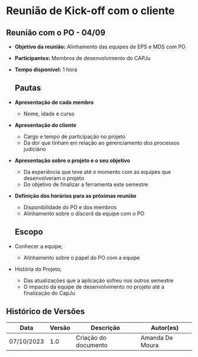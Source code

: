 # Reunião de Kick-off com o cliente

## **Reunião com o PO - 04/09**

- **Objetivo da reunião:** Alinhamento das equipes de EPS e MDS com PO
- **Participantes:** Membros de desenvolvimento do CAPJu
- **Tempo disponível:** 1 hora
    
    ## **Pautas**
    
- **Apresentação de cada membro**
    - Nome, idade e curso
- **Apresentação do cliente**
    - Cargo e tempo de participação no projeto
    - Da dor que tinham em relação ao gerenciamento dos processos judiciário
- **Apresentação sobre o projeto e o seu objetivo**
    - Da experiência que teve até o momento com as equipes que desenvolveram o projeto
    - Do objetivo de finalizar a ferramenta este semestre
- **Definição dos horários para as próximas reunião**
    - Disponibilidade do PO e dos membros
    - Alinhamento sobre o discord da equipe com o PO

    ## **Escopo**

- Conhecer a equipe;
    - Alinhamento sobre o papel do PO com a equipe
- História do Projeto;
    - Das atualizações que a aplicação sofreu nos outros semestre
    - O impacto da equipe de desenvolvimento no projeto até a finalização do CapJu

## Histórico de Versões

| Data | Versão | Descrição | Autor(es) |
| ------------- | ------------- | ------------- | ------------- | 
| 07/10/2023 | 1.0 | Criação do documento | Amanda De Moura |
